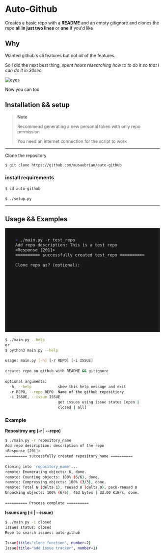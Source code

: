 # Auto-Github


Creates a basic repo with a **README** and an empty gitignore and clones the repo **all in just two lines** or **one** if you'd like

## Why
Wanted github's cli features but not *all* of the features.


So I did the next best thing, *spent hours researching how to to do it so that I can do it in 30sec*

![eyes](https://user-images.githubusercontent.com/94367979/214549804-ed99872e-4f03-4a97-a507-4d888f92b8de.gif)

Now you can too


## Installation && setup

> **Note**
> 
> Recommend generating a new personal token with only repo permission
> 
> You need an internet connection for the script to work
---

Clone the repository

```sh
$ git clone https://github.com/musaubrian/auto-github
```
### install requirements
```sh
$ cd auto-github

$ ./setup.py
```

-------

## Usage && Examples

![demo](./demo.gif)



```sh
$ ./main.py --help
or
$ python3 main.py --help

usage: main.py [-h] [-r REPO] [-i ISSUE]

creates repo on github with README && gitignore

optional arguments:
  -h, --help            show this help message and exit
  -r REPO, --repo REPO  Name of the github repositiory
  -i ISSUE, --issue ISSUE 
                        get issues using issue status [open |
                        closed | all]
```
### Example

**Repositroy arg (-r | --repo)**
```sh
$ ./main.py -r repository_name
Add repo description: description of the repo
<Response [201]>
========== successfully created repository_name ==========

Cloning into 'repository_name'...
remote: Enumerating objects: 6, done.
remote: Counting objects: 100% (6/6), done.
remote: Compressing objects: 100% (3/3), done.
remote: Total 6 (delta 1), reused 0 (delta 0), pack-reused 0
Unpacking objects: 100% (6/6), 463 bytes | 33.00 KiB/s, done.

========== Process complete ==========
```

**Issues arg (-i | --issue)**
```sh
$ ./main.py -i closed
issues status: closed
Repo to search issues: auto-github

Issue(title="clone function", number=2)
Issue(title="add issue tracker", number=1)
```
